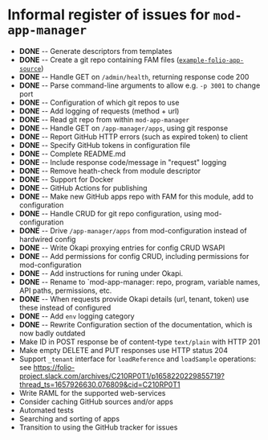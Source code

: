 # Informal register of issues for `mod-app-manager`

* **DONE** -- Generate descriptors from templates
* **DONE** -- Create a git repo containing FAM files ([`example-folio-app-source`](https://github.com/MikeTaylor/example-folio-app-source))
* **DONE** -- Handle GET on `/admin/health`, returning response code 200
* **DONE** -- Parse command-line arguments to allow e.g. `-p 3001` to change port
* **DONE** -- Configuration of which git repos to use
* **DONE** -- Add logging of requests (method + url)
* **DONE** -- Read git repo from within `mod-app-manager`
* **DONE** -- Handle GET on `/app-manager/apps`, using git response
* **DONE** -- Report GitHub HTTP errors (such as expired token) to client
* **DONE** -- Specify GitHub tokens in configuration file
* **DONE** -- Complete README.md
* **DONE** -- Include response code/message in "request" logging
* **DONE** -- Remove heath-check from module descriptor
* **DONE** -- Support for Docker
* **DONE** -- GitHub Actions for publishing
* **DONE** -- Make new GitHub apps repo with FAM for this module, add to configuration
* **DONE** -- Handle CRUD for git repo configuration, using mod-configuration
* **DONE** -- Drive `/app-manager/apps` from mod-configuration instead of hardwired config
* **DONE** -- Write Okapi proxying entries for config CRUD WSAPI
* **DONE** -- Add permissions for config CRUD, including permissions for mod-configuration
* **DONE** -- Add instructions for runing under Okapi.
* **DONE** -- Rename to `mod-app-manager: repo, program, variable names, API paths, permissions, etc.
* **DONE** -- When requests provide Okapi details (url, tenant, token) use these instead of configured
* **DONE** -- Add `env` logging category
* **DONE** -- Rewrite Configuration section of the documentation, which is now badly outdated
* Make ID in POST response be of content-type `text/plain` with HTTP 201
* Make empty DELETE and PUT responses use HTTP status 204
* Support `_tenant` interface for `loadReference` and `loadSample` operations: see https://folio-project.slack.com/archives/C210RP0T1/p1658220229855719?thread_ts=1657926630.076809&cid=C210RP0T1
* Write RAML for the supported web-services
* Consider caching GitHub sources and/or apps
* Automated tests
* Searching and sorting of apps
* Transition to using the GitHub tracker for issues
